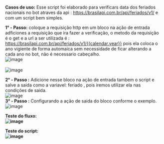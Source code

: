 <b>Casos de uso:</b> Esse script foi elaborado para verificars data dos feriados nacionais no bot atraves da api : https://brasilapi.com.br/api/feriados/v1/ e com um script bem simples.

<b>1° - Passo:</b> coloque a requisição http em um bloco na ação de entrada adficiones a requisição que ira fazer a verificação, o metodo da requisição é o get e a url a ser utilizada é : https://brasilapi.com.br/api/feriados/v1/{{calendar.year}} pois ela coloca o ano vigiente de forma automaica sem necessidade de ficar alterando a cada ano no bot, não é necessario cabeçalho.
<br>![image](https://user-images.githubusercontent.com/18338341/155884637-cc1c8da8-9b65-4d18-9911-5cf57aef87aa.png)
</br>
<br> ![image](https://user-images.githubusercontent.com/18338341/155884616-e32485b2-18b4-45b4-a9cb-459a61f4a4db.png) </br>

<b>2° - Passo :</b> Adicione nesse bloco na ação de entrada tambem o script e salve a saida como a variavel: feriado , pois iremos utilizar ela nas condições de saida.
<br>![image](https://user-images.githubusercontent.com/18338341/155884801-be35d123-983f-4d52-87f0-53e7415ba72b.png)
</br>
<b>3° - Passo :</b> Configurando a ação de saida do bloco conforme o exemplo.
<br>![image](https://user-images.githubusercontent.com/18338341/155884841-45f7f224-6973-4e7e-b0dc-7201c434bdec.png)
</br>

<b>Teste do fluxo: <b>
<br>![image](https://user-images.githubusercontent.com/18338341/155884461-41334eb8-1d49-4555-af13-15676cae3683.png)
</br>  
  
<b>Teste do script:</b> <br>
![image](https://user-images.githubusercontent.com/18338341/155884359-b6d9f82f-c326-4a52-8f62-dbd61eb86c13.png) </br>

